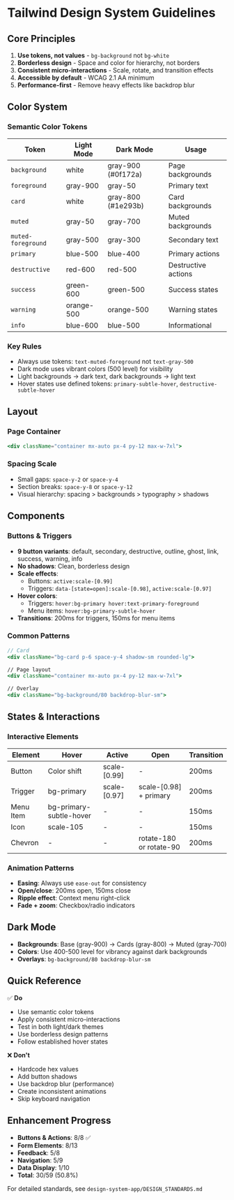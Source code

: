 # Tailwind Design System Guidelines

## Core Principles

1. **Use tokens, not values** - `bg-background` not `bg-white`
2. **Borderless design** - Space and color for hierarchy, not borders
3. **Consistent micro-interactions** - Scale, rotate, and transition effects
4. **Accessible by default** - WCAG 2.1 AA minimum
5. **Performance-first** - Remove heavy effects like backdrop blur

## Color System

### Semantic Color Tokens

| Token | Light Mode | Dark Mode | Usage |
|-------|------------|-----------|--------|
| `background` | white | gray-900 (#0f172a) | Page backgrounds |
| `foreground` | gray-900 | gray-50 | Primary text |
| `card` | white | gray-800 (#1e293b) | Card backgrounds |
| `muted` | gray-50 | gray-700 | Muted backgrounds |
| `muted-foreground` | gray-500 | gray-300 | Secondary text |
| `primary` | blue-500 | blue-400 | Primary actions |
| `destructive` | red-600 | red-500 | Destructive actions |
| `success` | green-600 | green-500 | Success states |
| `warning` | orange-500 | orange-500 | Warning states |
| `info` | blue-600 | blue-500 | Informational |

### Key Rules
- Always use tokens: `text-muted-foreground` not `text-gray-500`
- Dark mode uses vibrant colors (500 level) for visibility
- Light backgrounds → dark text, dark backgrounds → light text
- Hover states use defined tokens: `primary-subtle-hover`, `destructive-subtle-hover`

## Layout

### Page Container
```jsx
<div className="container mx-auto px-4 py-12 max-w-7xl">
```

### Spacing Scale
- Small gaps: `space-y-2` or `space-y-4`
- Section breaks: `space-y-8` or `space-y-12`
- Visual hierarchy: spacing > backgrounds > typography > shadows

## Components

### Buttons & Triggers
- **9 button variants**: default, secondary, destructive, outline, ghost, link, success, warning, info
- **No shadows**: Clean, borderless design
- **Scale effects**: 
  - Buttons: `active:scale-[0.99]`
  - Triggers: `data-[state=open]:scale-[0.98]`, `active:scale-[0.97]`
- **Hover colors**:
  - Triggers: `hover:bg-primary hover:text-primary-foreground`
  - Menu items: `hover:bg-primary-subtle-hover`
- **Transitions**: 200ms for triggers, 150ms for menu items

### Common Patterns
```jsx
// Card
<div className="bg-card p-6 space-y-4 shadow-sm rounded-lg">

// Page layout
<div className="container mx-auto px-4 py-12 max-w-7xl">

// Overlay
<div className="bg-background/80 backdrop-blur-sm">
```

## States & Interactions

### Interactive Elements
| Element | Hover | Active | Open | Transition |
|---------|-------|--------|------|------------|
| Button | Color shift | scale-[0.99] | - | 200ms |
| Trigger | bg-primary | scale-[0.97] | scale-[0.98] + primary | 200ms |
| Menu Item | bg-primary-subtle-hover | - | - | 150ms |
| Icon | scale-105 | - | - | 150ms |
| Chevron | - | - | rotate-180 or rotate-90 | 200ms |

### Animation Patterns
- **Easing**: Always use `ease-out` for consistency
- **Open/close**: 200ms open, 150ms close
- **Ripple effect**: Context menu right-click
- **Fade + zoom**: Checkbox/radio indicators

## Dark Mode

- **Backgrounds**: Base (gray-900) → Cards (gray-800) → Muted (gray-700)
- **Colors**: Use 400-500 level for vibrancy against dark backgrounds
- **Overlays**: `bg-background/80 backdrop-blur-sm`

## Quick Reference

✅ **Do**
- Use semantic color tokens
- Apply consistent micro-interactions
- Test in both light/dark themes
- Use borderless design patterns
- Follow established hover states

❌ **Don't**
- Hardcode hex values
- Add button shadows
- Use backdrop blur (performance)
- Create inconsistent animations
- Skip keyboard navigation

## Enhancement Progress
- **Buttons & Actions**: 8/8 ✅
- **Form Elements**: 8/13
- **Feedback**: 5/8
- **Navigation**: 5/9
- **Data Display**: 1/10
- **Total**: 30/59 (50.8%)

For detailed standards, see `design-system-app/DESIGN_STANDARDS.md`